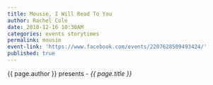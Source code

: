 ```yaml
---
title: Mousie, I Will Read To You
author: Rachel Cole
date: 2018-12-16 10:30AM
categories: events storytimes
permalink: mousie
event-link: 'https://www.facebook.com/events/2207628509493424/'
published: true
---
```

{{ page.author }} presents - *{{ page.title }}*
